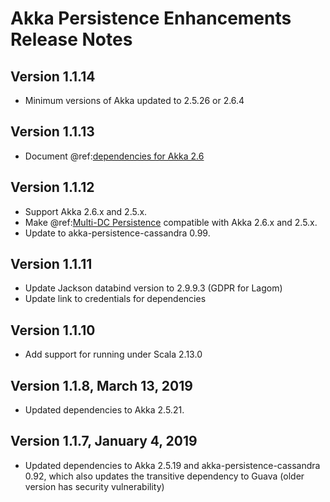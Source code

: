 # Akka Persistence Enhancements Release Notes

## Version 1.1.14

* Minimum versions of Akka updated to 2.5.26 or 2.6.4

## Version 1.1.13

* Document @ref:[dependencies for Akka 2.6](persistence-dc/index.md#dependency)

## Version 1.1.12

* Support Akka 2.6.x and 2.5.x.
* Make @ref:[Multi-DC Persistence](persistence-dc/index.md) compatible with Akka 2.6.x and 2.5.x.
* Update to akka-persistence-cassandra 0.99.

## Version 1.1.11

* Update Jackson databind version to 2.9.9.3 (GDPR for Lagom)
* Update link to credentials for dependencies

## Version 1.1.10

* Add support for running under Scala 2.13.0

## Version 1.1.8, March 13, 2019

* Updated dependencies to Akka 2.5.21.

## Version 1.1.7, January 4, 2019

* Updated dependencies to Akka 2.5.19 and akka-persistence-cassandra 0.92, which also
  updates the transitive dependency to Guava (older version has security vulnerability)

